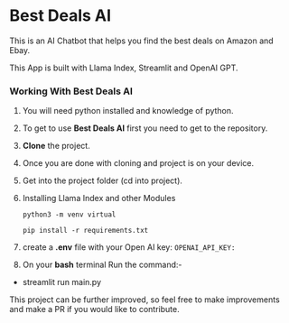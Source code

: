 #  Best Deals AI 

This is an AI Chatbot that helps you find the best deals on Amazon and Ebay. 

This App is built with Llama Index, Streamlit and OpenAI GPT. 

### Working With Best Deals AI 

1. You will need python installed and knowledge of python.

2. To get to use **Best Deals AI** first you need to get to the repository. 

3. **Clone** the project.

4. Once you are done with cloning and project is on your device.

5. Get into the project folder (cd into project).

6. Installing Llama Index and other Modules

    `python3 -m venv virtual`

    `pip install -r requirements.txt`

7. create a **.env** file with your Open AI key: `OPENAI_API_KEY:`

8. On your **bash** terminal Run the command:- 

* streamlit run main.py 


This project can be further improved, so feel free to make improvements and make a PR if you would like to contribute. 